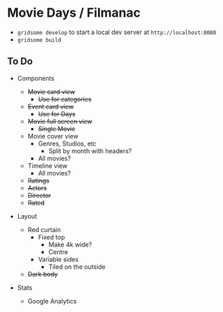 # Movie Days / Filmanac

- `gridsome develop` to start a local dev server at `http://localhost:8080`
- `gridsome build`

## To Do

- Components
  - ~~Movie card view~~
    - ~~Use for categories~~
  - ~~Event card view~~
    - ~~Use for Days~~
  - ~~Movie full screen view~~
    - ~~Single Movie~~
  - Movie cover view
    - Genres, Studios, etc
      - Split by month with headers?
    - All movies?
  - Timeline view
    - All movies?
  - ~~Ratings~~
  - ~~Actors~~
  - ~~Director~~
  - ~~Rated~~

- Layout
  - Red curtain
    - Fixed top
      - Make 4k wide?
      - Centre
    - Variable sides
      - Tiled on the outside
  - ~~Dark body~~

- Stats
  - Google Analytics
